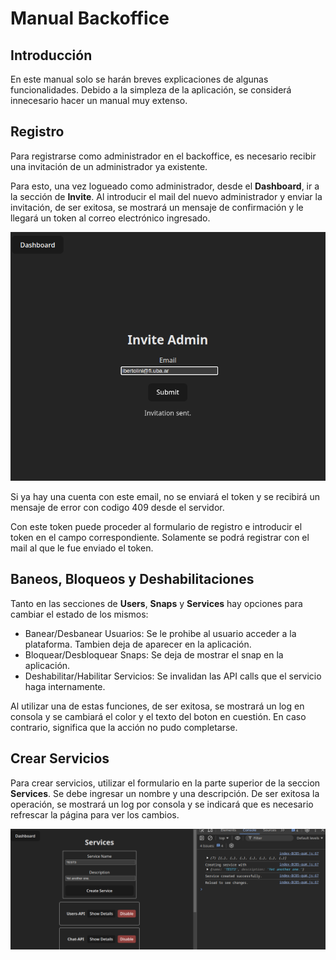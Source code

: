 
# Manual Backoffice

## Introducción

En este manual solo se harán breves explicaciones de algunas funcionalidades.
Debido a la simpleza de la aplicación, se considerá innecesario hacer un manual muy extenso.

## Registro

Para registrarse como administrador en el backoffice, es necesario recibir una invitación
de un administrador ya existente.

Para esto, una vez logueado como administrador,
desde el **Dashboard**, ir a la sección de **Invite**.
Al introducir el mail del nuevo administrador y enviar la invitación, de ser
exitosa, se mostrará un mensaje de confirmación y le llegará un token al correo electrónico ingresado.

![](./images/backoffice/invite.png)

Si ya hay una cuenta con este email, no se enviará el token y se recibirá un mensaje de error 
con codigo 409 desde el servidor.

Con este token puede proceder al formulario de registro e introducir el token
en el campo correspondiente. Solamente se podrá registrar con el mail al que le fue enviado el token.

## Baneos, Bloqueos y Deshabilitaciones

Tanto en las secciones de **Users**, **Snaps** y **Services** hay opciones para cambiar el estado de los mismos:
* Banear/Desbanear Usuarios:
Se le prohibe al usuario acceder a la plataforma. Tambien deja de aparecer en la aplicación.
* Bloquear/Desbloquear Snaps:
Se deja de mostrar el snap en la aplicación.
* Deshabilitar/Habilitar Servicios:
Se invalidan las API calls que el servicio haga internamente.

Al utilizar una de estas funciones, de ser exitosa, se mostrará un log en consola y se cambiará el
color y el texto del boton en cuestión. En caso contrario, significa que la acción no pudo completarse.

## Crear Servicios

Para crear servicios, utilizar el formulario en la parte superior de la seccion **Services**.
Se debe ingresar un nombre y una descripción. De ser exitosa la operación,
se mostrará un log por consola y se indicará que es necesario refrescar la página para ver los cambios.

![](./images/backoffice/newservice.png)
